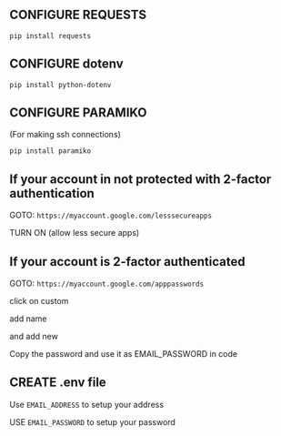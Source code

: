 ## CONFIGURE REQUESTS

`
pip install requests
`

## CONFIGURE dotenv

`
pip install python-dotenv
`

## CONFIGURE PARAMIKO
(For making ssh connections)

`
pip install paramiko
`


## If your account in not protected with 2-factor authentication

GOTO:
`
 https://myaccount.google.com/lesssecureapps
 `
 
 TURN ON (allow less secure apps)

## If your account is 2-factor authenticated

GOTO:
`
 https://myaccount.google.com/apppasswords
 `
 
 click on custom
 
 add name
 
 and add new
 
 Copy the password and use it as EMAIL_PASSWORD in code


## CREATE .env file

Use `EMAIL_ADDRESS` to setup your address

USE `EMAIL_PASSWORD` to setup your password 
